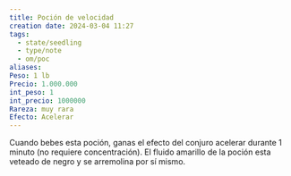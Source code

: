 ```yaml
---
title: Poción de velocidad
creation date: 2024-03-04 11:27
tags:
  - state/seedling
  - type/note
  - om/poc
aliases: 
Peso: 1 lb
Precio: 1.000.000
int_peso: 1
int_precio: 1000000
Rareza: muy rara
Efecto: Acelerar
---
```

Cuando bebes esta poción, ganas el efecto del conjuro acelerar durante 1 minuto (no requiere concentración). El fluido amarillo de la poción esta veteado de negro y se arremolina por sí mismo.